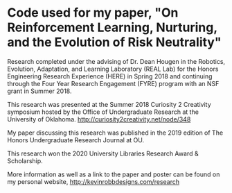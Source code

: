 # Code used for my paper, "On Reinforcement Learning, Nurturing, and the Evolution of Risk Neutrality"

Research completed under the advising of Dr. Dean Hougen in the Robotics, Evolution, Adaptation, and Learning Laboratory (REAL Lab) for the Honors Engineering Research Experience (HERE) in Spring 2018 and continuing through the Four Year Research Engagement (FYRE) program with an NSF grant in Summer 2018.

This research was presented at the Summer 2018 Curiosity 2 Creativity symposium hosted by the Office of Undergraduate Research at the University of Oklahoma. http://curiosity2creativity.net/node/348

My paper discussing this research was published in the 2019 edition of The Honors Undergraduate Research Journal at OU.

This research won the 2020 University Libraries Research Award & Scholarship.

More information as well as a link to the paper and poster can be found on my personal website, http://kevinrobbdesigns.com/research
